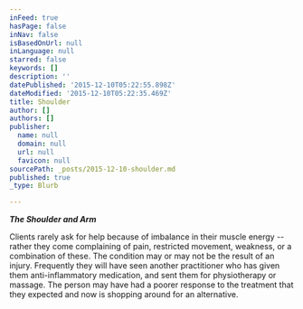 ```yaml
---
inFeed: true
hasPage: false
inNav: false
isBasedOnUrl: null
inLanguage: null
starred: false
keywords: []
description: ''
datePublished: '2015-12-10T05:22:55.898Z'
dateModified: '2015-12-10T05:22:35.469Z'
title: Shoulder
author: []
authors: []
publisher:
  name: null
  domain: null
  url: null
  favicon: null
sourcePath: _posts/2015-12-10-shoulder.md
published: true
_type: Blurb

---
```

_**The Shoulder and Arm**_

Clients rarely ask for help because of imbalance in their
muscle energy -- rather they come complaining of pain, restricted movement,
weakness, or a combination of these. The condition may or may not be the result
of an injury. Frequently they will have seen another practitioner who has given
them anti-inflammatory medication, and sent them for physiotherapy or massage.
The person may have had a poorer response to the treatment that they expected
and now is shopping around for an alternative.